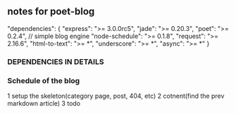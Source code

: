 ## notes for poet-blog

"dependencies": {
  "express": ">= 3.0.0rc5",
  "jade": ">= 0.20.3",
  "poet": ">= 0.2.4", // simple blog engine
  "node-schedule": ">= 0.1.8",
  "request": ">= 2.16.6",
  "html-to-text": ">= *",
  "underscore": ">= *",
  "async": ">= *"
}

### DEPENDENCIES IN DETAILS

### Schedule of the blog
1 setup the skeleton(category page, post, 404, etc)
2 cotnent(find the prev markdown article)
3 todo
